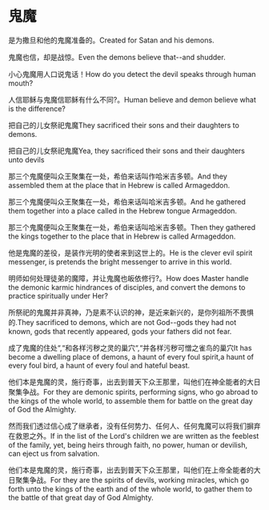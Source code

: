 # 鬼魔

<p><span class="chinese">是为撒旦和他的鬼魔准备的。</span><span class="english">Created for Satan and his demons.</span></p>

<p><span class="chinese">鬼魔也信，却是战惊。</span><span class="english">Even the demons believe that--and shudder.</span></p>

<p><span class="chinese">小心鬼魔用人口说鬼话！</span><span class="english">How do you detect the devil speaks through human mouth?</span></p>

<p><span class="chinese">人信耶稣与鬼魔信耶稣有什么不同?。</span><span class="english">Human believe and demon believe what is the difference?</span></p>

<p><span class="chinese">把自己的儿女祭祀鬼魔</span><span class="english">They sacrificed their sons and their daughters to demons.</span></p>

<p><span class="chinese">把自己的儿女祭祀鬼魔</span><span class="english">Yea, they sacrificed their sons and their daughters unto devils</span></p>

<p><span class="chinese">那三个鬼魔便叫众王聚集在一处，希伯来话叫作哈米吉多顿。</span><span class="english">And they assembled them at the place that in Hebrew is called Armageddon.</span></p>

<p><span class="chinese">那三个鬼魔便叫众王聚集在一处，希伯来话叫哈米吉多顿。</span><span class="english">And he gathered them together into a place called in the Hebrew tongue Armageddon.</span></p>

<p><span class="chinese">那三个鬼魔便叫众王聚集在一处，希伯来话叫哈米吉多顿。</span><span class="english">Then they gathered the kings together to the place that in Hebrew is called Armageddon.</span></p>

<p><span class="chinese">他是鬼魔的差役，是装作光明的使者来到这世上的。</span><span class="english">He is the clever evil spirit messenger, is pretends the bright messenger to arrive in this world.</span></p>

<p><span class="chinese">明师如何处理徒弟的魔障，并让鬼魔也皈依修行?。</span><span class="english">How does Master handle the demonic karmic hindrances of disciples, and convert the demons to practice spiritually under Her?</span></p>

<p><span class="chinese">所祭祀的鬼魔并非真神，乃是素不认识的神，是近来新兴的，是你列祖所不畏惧的.</span><span class="english">They sacrificed to demons, which are not God--gods they had not known, gods that recently appeared, gods your fathers did not fear.</span></p>

<p><span class="chinese">成了鬼魔的住处“,“和各样污秽之灵的巢穴“,“并各样污秽可憎之雀鸟的巢穴</span><span class="english">It has become a dwelling place of demons, a haunt of every foul spirit,a haunt of every foul bird, a haunt of every foul and hateful beast.</span></p>

<p><span class="chinese">他们本是鬼魔的灵，施行奇事，出去到普天下众王那里，叫他们在神全能者的大日聚集争战。</span><span class="english">For they are demonic spirits, performing signs, who go abroad to the kings of the whole world, to assemble them for battle on the great day of God the Almighty.</span></p>

<p><span class="chinese">然而我们透过信心成了继承者，没有任何势力、任何人、任何鬼魔可以将我们摒弃在救恩之外。</span><span class="english">If in the list of the Lord's children we are written as the feeblest of the family, yet, being heirs through faith, no power, human or devilish, can eject us from salvation.</span></p>

<p><span class="chinese">他们本是鬼魔的灵，施行奇事，出去到普天下众王那里，叫他们在上帝全能者的大日聚集争战。</span><span class="english">For they are the spirits of devils, working miracles, which go forth unto the kings of the earth and of the whole world, to gather them to the battle of that great day of God Almighty.</span></p>


